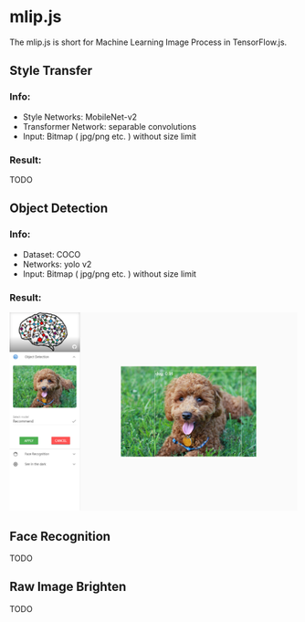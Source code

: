 # mlip.js

The mlip.js is short for Machine Learning Image Process in TensorFlow.js.

## Style Transfer

### Info:

- Style Networks: MobileNet-v2
- Transformer Network: separable convolutions
- Input: Bitmap ( jpg/png etc. ) without size limit

### Result:

TODO

## Object Detection

### Info:

- Dataset: COCO
- Networks: yolo v2
- Input: Bitmap ( jpg/png etc. ) without size limit

### Result:

![](docs/imgs/object_result.png)

## Face Recognition

TODO

## Raw Image Brighten

TODO
